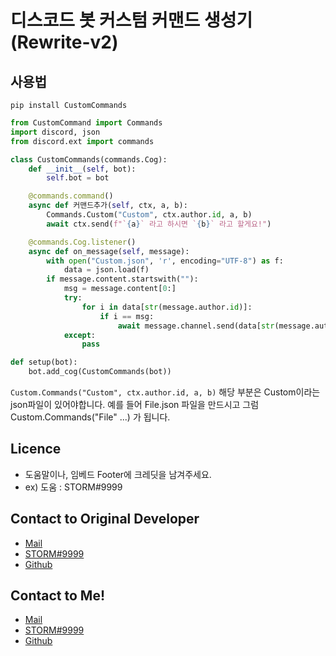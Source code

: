 # 디스코드 봇 커스텀 커맨드 생성기 (Rewrite-v2)


## 사용법
`
pip install CustomCommands
`
```py
from CustomCommand import Commands
import discord, json
from discord.ext import commands

class CustomCommands(commands.Cog):
    def __init__(self, bot):
        self.bot = bot

    @commands.command()
    async def 커맨드추가(self, ctx, a, b):
        Commands.Custom("Custom", ctx.author.id, a, b)
        await ctx.send(f"`{a}` 라고 하시면 `{b}` 라고 할게요!")

    @commands.Cog.listener()
    async def on_message(self, message):
        with open("Custom.json", 'r', encoding="UTF-8") as f:
            data = json.load(f)
        if message.content.startswith(""):
            msg = message.content[0:]
            try:
                for i in data[str(message.author.id)]:
                    if i == msg:
                        await message.channel.send(data[str(message.author.id)][msg])
            except:
                pass

def setup(bot):
    bot.add_cog(CustomCommands(bot))
```

`
Custom.Commands("Custom", ctx.author.id, a, b)
`
해당 부분은 Custom이라는 json파일이 있어야합니다. 예를 들어 File.json 파일을 만드시고 그럼 Custom.Commands("File" ...) 가
됩니다.

## Licence
- 도움말이나, 임베드 Footer에 크레딧을 남겨주세요.
- ex) 도움 : STORM#9999

## Contact to Original Developer
- [Mail](mailto:storm@stormdev.club)
- [STORM#9999](https://invite.gg/freeai)
- [Github](https://github.com/AODevStorm)

## Contact to Me!
- [Mail](mailto:decave27@gmail.com)
- [STORM#9999](https://invite.gg/freeai)
- [Github](https://github.com/decave27)

